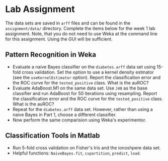 # Lab Assignment 

The data sets are saved in `arff` files and can be found in the `assignment/data/` directory. Complete the items below for the week 1  lab assignment. Note, that you do not need to use Weka at the command line for this assignment. Using the GUI will be sufficient.

## Pattern Recognition in Weka

* Evaluate a naive Bayes classifier on the `diabetes.arff` data set using 15-fold cross validation. Set the option to use a kernel density estmator (see the `useKernelEstimator` option). Report the classification error and the ROC curve for the `tested_positive` class. What is the auROC?
* Evaluate AdaBoost.M1 on the same data set. Use `J48` as the base classifier and run AdaBoost for 50 iterations using resampling. Report the classification error and the ROC curve for the `tested_positive` class. What is the auROC?
* Repeat for the `diabetes.arff` data set. However, rather than using a naive Bayes in Part 1, choose a different classifier. 
* Now perform the same comparision using Weka's experimentor.  

## Classification Tools in Matlab

* Run 5-fold cross validation on Fisher's Iris and the ionoshpere data set. 
* Helpful functions: `NaiveBayes.fit`, `cvpartition`, `predict`, `load`.
